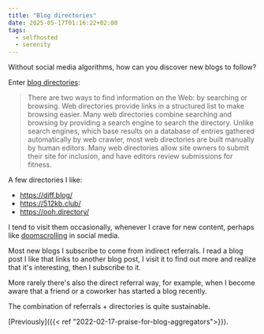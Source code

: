 ```yaml
---
title: "Blog directories"
date: 2025-05-17T01:16:22+02:00
tags:
  - selfhosted
  - serenity
---
```


Without social media algorithms, how can you discover new blogs to follow?

Enter [blog directories](https://en.wikipedia.org/wiki/Web_directory):

> There are two ways to find information on the Web: by searching or browsing.
> Web directories provide links in a structured list to make browsing easier.
> Many web directories combine searching and browsing by providing a search
> engine to search the directory. Unlike search engines, which base results on
> a database of entries gathered automatically by web crawler, most web
> directories are built manually by human editors. Many web directories allow
> site owners to submit their site for inclusion, and have editors review
> submissions for fitness.

A few directories I like:

- https://diff.blog/
- https://512kb.club/
- https://ooh.directory/

I tend to visit them occasionally, whenever I crave for new content, perhaps like
[doomscrolling](https://en.wikipedia.org/wiki/Doomscrolling) in social media.

Most new blogs I subscribe to come from indirect referrals. I read a blog post I
like that links to another blog post, I visit it to find out more and realize
that it's interesting, then I subscribe to it.

More rarely there's also the direct referral way, for example, when I become
aware that a friend or a coworker has started a blog recently.

The combination of referrals + directories is quite sustainable.

[Previously]({{< ref "2022-02-17-praise-for-blog-aggregators">}}).
